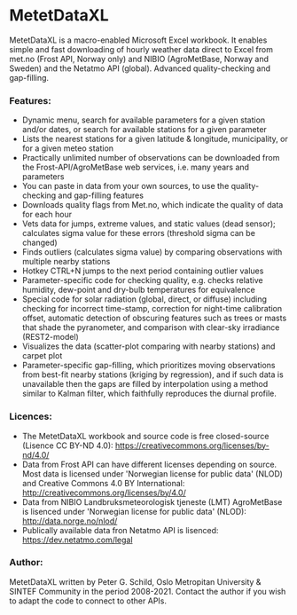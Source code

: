 # MetetDataXL
MetetDataXL is a macro-enabled Microsoft Excel workbook.
It enables simple and fast downloading of hourly weather data direct to Excel from met.no (Frost API, Norway only) and NIBIO (AgroMetBase, Norway and Sweden) and the Netatmo API (global). Advanced quality-checking and gap-filling.

### Features:
- Dynamic menu, search for available parameters for a given station and/or dates, or search for available stations for a given parameter
- Lists the nearest stations for a given latitude & longitude, municipality, or for a given meteo station
- Practically unlimited number of observations can be downloaded from the Frost-API/AgroMetBase web services, i.e. many years and parameters
- You can paste in data from your own sources, to use the quality-checking and gap-filling features
- Downloads quality flags from Met.no, which indicate the quality of data for each hour
- Vets data for jumps, extreme values, and static values (dead sensor); calculates sigma value for these errors (threshold sigma can be changed)
- Finds outliers (calculates sigma value) by comparing observations with multiple nearby stations
- Hotkey CTRL+N jumps to the next period containing outlier values
- Parameter-specific code for checking quality, e.g. checks relative humidity, dew-point and dry-bulb temperatures for equivalence
- Special code for solar radiation (global, direct, or diffuse) including checking for incorrect time-stamp, correction for night-time calibration offset, automatic detection of obscuring features such as trees or masts that shade the pyranometer, and comparison with clear-sky irradiance (REST2-model)
- Visualizes the data (scatter-plot comparing with nearby stations) and carpet plot
- Parameter-specific gap-filling, which prioritizes moving observations from best-fit nearby stations (kriging by regression), and if such data is unavailable then the gaps are filled by interpolation using a method similar to Kalman filter, which faithfully reproduces the diurnal profile.

### Licences:
- The MetetDataXL workbook and source code is free closed-source (Lisence CC BY-ND 4.0): https://creativecommons.org/licenses/by-nd/4.0/
- Data from Frost API can have different licenses depending on source. Most data is licensed under 'Norwegian license for public data' (NLOD) and Creative Commons 4.0 BY International: http://creativecommons.org/licenses/by/4.0/
- Data from NIBIO Landbruksmeteorologisk tjeneste (LMT) AgroMetBase is lisenced under 'Norwegian license for public data' (NLOD): http://data.norge.no/nlod/
- Publically available data fron Netatmo API is lisenced: https://dev.netatmo.com/legal

### Author:
MetetDataXL written by Peter G. Schild, Oslo Metropitan University & SINTEF Community in the period 2008-2021.
Contact the author if you wish to adapt the code to connect to other APIs.
